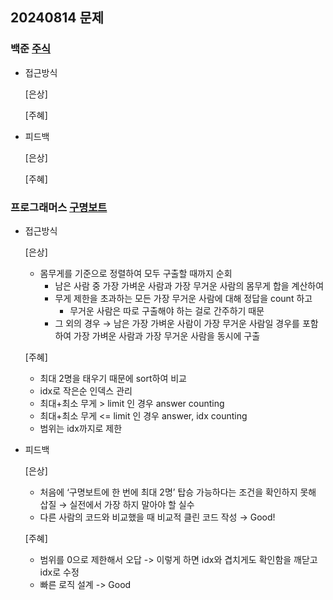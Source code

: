## 20240814 문제

### 백준 [주식](https://www.acmicpc.net/problem/11501)

- 접근방식

  [은상]
  
  [주혜]
  
- 피드백

  [은상]
  
  [주혜]

### 프로그래머스 [구명보트](https://school.programmers.co.kr/learn/courses/30/lessons/42885)

- 접근방식

  [은상]
  - 몸무게를 기준으로 정렬하여 모두 구출할 때까지 순회
    - 남은 사람 중 가장 가벼운 사람과 가장 무거운 사람의 몸무게 합을 계산하여
    - 무게 제한을 초과하는 모든 가장 무거운 사람에 대해 정답을 count 하고
        - 무거운 사람은 따로 구출해야 하는 걸로 간주하기 때문
    - 그 외의 경우 → 남은 가장 가벼운 사람이 가장 무거운 사람일 경우를 포함하여 가장 가벼운 사람과 가장 무거운 사람을 동시에 구출

  [주혜]
  - 최대 2명을 태우기 때문에 sort하여 비교
  - idx로 작은순 인덱스 관리
  - 최대+최소 무게 > limit 인 경우 answer counting
  - 최대+최소 무게 <= limit 인 경우 answer, idx counting
  - 범위는 idx까지로 제한
  
  
- 피드백

  [은상]
  - 처음에 ‘구명보트에 한 번에 최대 2명’ 탑승 가능하다는 조건을 확인하지 못해 삽질 → 실전에서 가장 하지 말아야 할 실수
  - 다른 사람의 코드와 비교했을 때 비교적 클린 코드 작성 → Good!
  
  [주혜]
  - 범위를 0으로 제한해서 오답 -> 이렇게 하면 idx와 겹치게도 확인함을 깨닫고 idx로 수정
  - 빠른 로직 설계 -> Good
